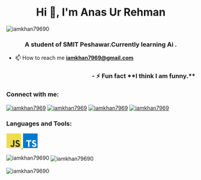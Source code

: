 <h1 align="center">Hi 👋, I'm Anas Ur Rehman</h1>                                                                                         <p align="left"> <img src="![image](https://github.com/iamKhan79690/iamkhan79690/assets/145249950/5b2e33bb-3a4c-4769-be97-a1ec2109510e)
" alt="iamkhan79690" /> </p>
 
<h3 align="center">A student of SMIT Peshawar.Currently learning Ai .</h3>


- 📫 How to reach me **iamkhan7969@gmail.com**
<h3 align="right"alt="coding"width="400"src="https://user-images.githubusercontent.com/55389276/140866485-8fb1c876-9a8f-4d6a-98dc-08c4981eaf70.gif">
- ⚡ Fun fact **I think I am funny.**

<h3 align="left">Connect with me:</h3>
<p align="left">
<a href="https://linkedin.com/in/iamkhan7969" target="blank"><img align="center" src="https://raw.githubusercontent.com/rahuldkjain/github-profile-readme-generator/master/src/images/icons/Social/linked-in-alt.svg" alt="iamkhan7969" height="30" width="40" /></a>
<a href="https://fb.com/iamkhan7969" target="blank"><img align="center" src="https://raw.githubusercontent.com/rahuldkjain/github-profile-readme-generator/master/src/images/icons/Social/facebook.svg" alt="iamkhan7969" height="30" width="40" /></a>
<a href="https://instagram.com/iamkhan7969" target="blank"><img align="center" src="https://raw.githubusercontent.com/rahuldkjain/github-profile-readme-generator/master/src/images/icons/Social/instagram.svg" alt="iamkhan7969" height="30" width="40" /></a>
<a href="https://discord.gg/iamkhan7969" target="blank"><img align="center" src="https://raw.githubusercontent.com/rahuldkjain/github-profile-readme-generator/master/src/images/icons/Social/discord.svg" alt="iamkhan7969" height="30" width="40" /></a>
</p>

<h3 align="left">Languages and Tools:</h3>
<p align="left"> <a href="https://developer.mozilla.org/en-US/docs/Web/JavaScript" target="_blank" rel="noreferrer"> <img src="https://raw.githubusercontent.com/devicons/devicon/master/icons/javascript/javascript-original.svg" alt="javascript" width="40" height="40"/> </a> <a href="https://www.typescriptlang.org/" target="_blank" rel="noreferrer"> <img src="https://raw.githubusercontent.com/devicons/devicon/master/icons/typescript/typescript-original.svg" alt="typescript" width="40" height="40"/> </a> </p>

<p><img align="left" src="https://github-readme-stats.vercel.app/api/top-langs?username=iamkhan79690&show_icons=true&locale=en&layout=compact" alt="iamkhan79690" /></p>

<p>&nbsp;<img align="center" src="https://github-readme-stats.vercel.app/api?username=iamkhan79690&show_icons=true&locale=en" alt="iamkhan79690" /></p>

<p><img align="center" src="https://github-readme-streak-stats.herokuapp.com/?user=iamkhan79690&" alt="iamkhan79690" /></p>
